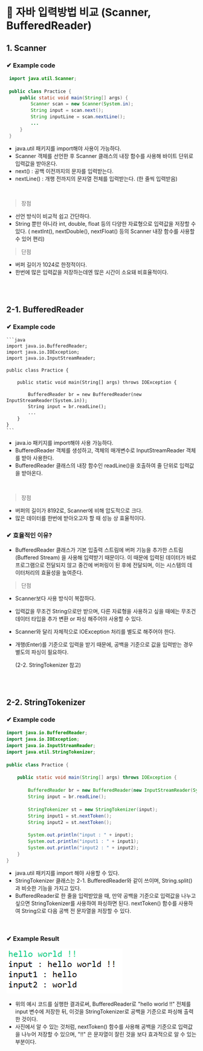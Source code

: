 
# 📌 자바 입력방법 비교 (Scanner, BufferedReader)

## 1. Scanner

###  ✔ Example code
   ```java
    import java.util.Scanner;
    
    public class Practice {
        public static void main(String[] args) {
            Scanner scan = new Scanner(System.in);
            String input = scan.next();
            String inputLine = scan.nextLine();
            ...
        }
    }
   ```

- java.util 패키지를 import해야 사용이 가능하다.
- Scanner 객체를 선언한 후 Scanner 클래스의 내장 함수를 사용해 바이트 단위로 입력값을 받아온다.
- next() : 공백 이전까지의 문자를 입력받는다.
- nextLine() : 개행 전까지의 문자열 전체를 입력받는다. (한 줄씩 입력받음)
   

<br>

> 장점

- 선언 방식이 비교적 쉽고 간단하다.
- String 뿐만 아니라 int, double, float 등의 다양한 자료형으로 입력값을 저장할 수 있다.
  ( nextInt(), nextDouble(), nextFloat() 등의 Scanner 내장 함수를 사용할 수 있어 편리)



> 단점

- 버퍼 길이가 1024로 한정적이다.
- 한번에 많은 입력값을 저장하는데엔 많은 시간이 소요돼 비효율적이다.


<br><br>


## 2-1. BufferedReader

###  ✔ Example code
  
    ```java
    import java.io.BufferedReader;
    import java.io.IOException;
    import java.io.InputStreamReader;
    
    public class Practice {
    
        public static void main(String[] args) throws IOException {
    
            BufferedReader br = new BufferedReader(new InputStreamReader(System.in));
            String input = br.readLine();
            ...
        }
    }
    ```

- java.io 패키지를 import해야 사용 가능하다.
- BufferedReader 객체를 생성하고, 객체의 매개변수로 InputStreamReader 객체를 받아 사용한다.
- BufferedReader 클래스의 내장 함수인 readLine()을 호출하여 줄 단위로 입력값을 받아온다.


<br>


> 장점

- 버퍼의 길이가 8192로, Scanner에 비해 압도적으로 크다.
- 많은 데이터를 한번에 받아오고자 할 때 성능 상 효율적이다.



###  ✔ 효율적인 이유?
- BufferedReader 클래스가 기본 입출력 스트림에 버퍼 기능을 추가한 스트림(Buffered Stream) 을 사용해 입력받기 때문이다. 이 때문에 입력된 데이터가 바로 프로그램으로 전달되지 않고 중간에 버퍼링이 된 후에 전달되며, 이는 시스템의 데이터처리의 효율성을 높여준다.


> 단점

- Scanner보다 사용 방식이 복잡하다.
- 입력값을 무조건 String으로만 받으며, 다른 자료형을 사용하고 싶을 때에는 무조건 데이터 타입을 추가 변환 or 파싱 해주어야 사용할 수 있다.
- Scanner와 달리 자체적으로 IOException 처리를 별도로 해주어야 한다.
- 개행(Enter)를 기준으로 입력을 받기 때문에, 공백을 기준으로 값을 입력받는 경우 별도의 파싱이 필요하다.

  (2-2. StringTokenizer 참고)


<br><br>


## 2-2. StringTokenizer

###  ✔ Example code

  ```java
  import java.io.BufferedReader;
  import java.io.IOException;
  import java.io.InputStreamReader;
  import java.util.StringTokenizer;
  
  public class Practice {
  
      public static void main(String[] args) throws IOException {
  
          BufferedReader br = new BufferedReader(new InputStreamReader(System.in));
          String input = br.readLine();
          
          StringTokenizer st = new StringTokenizer(input);
          String input1 = st.nextToken();
          String input2 = st.nextToken();
          
          System.out.println("input : " + input);
          System.out.println("input1 : " + input1);
          System.out.println("input2 : " + input2);
      }
  }
  ```

- java.util 패키지를 import 해야 사용할 수 있다.
- StringTokenizer 클래스는 2-1. BufferedReader와 같이 쓰이며, String.split()과 비슷한 기능을 가지고 있다.
- BufferedReader로 한 줄을 입력받았을 때, 만약 공백을 기준으로 입력값을 나누고 싶으면 StringTokenizer를 사용하여 파싱하면 된다. nextToken() 함수를 사용하여 String으로 다음 공백 전 문자열을 저장할 수 있다.


<br>

###  ✔ Example Result

  ![result-image](../image/input-java-img1.png)

- 위의 예시 코드를 실행한 결과로써, BufferedReader로 "hello world !!" 전체를 input 변수에 저장한 뒤, 이것을 StringTokenizer로 공백을 기준으로 파싱해 출력한 것이다.
- 사진에서 알 수 있는 것처럼, nextToken() 함수를 사용해 공백을 기준으로 입력값을 나누어 저장할 수 있으며, "!!" 은 문자열이 잘린 것을 보다 효과적으로 알 수 있는 부분이다.